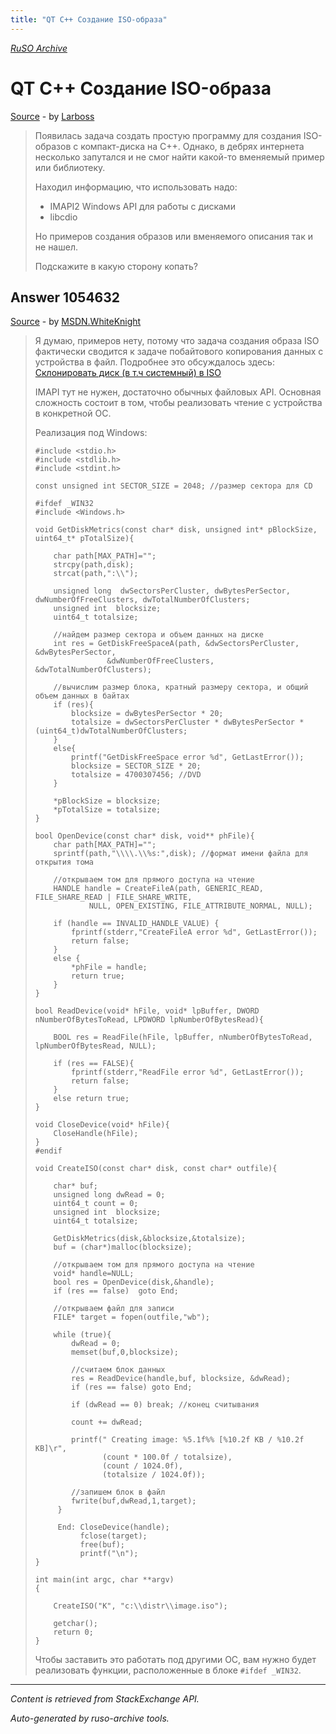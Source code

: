 ```yaml
---
title: "QT C++ Создание ISO-образа"
---
```

<p><i><a href="https://github.com/MSDN-WhiteKnight/ruso-archive/">RuSO Archive</a></i></p>
<h1>QT C++ Создание ISO-образа</h1>
<p><a href="https://ru.stackoverflow.com/questions/1054552/qt-c-%d0%a1%d0%be%d0%b7%d0%b4%d0%b0%d0%bd%d0%b8%d0%b5-iso-%d0%be%d0%b1%d1%80%d0%b0%d0%b7%d0%b0">Source</a> - by <a href="https://ru.stackoverflow.com/users/331178/larboss">Larboss</a></p>
<blockquote>
<p>Появилась задача создать простую программу для создания ISO-образов с компакт-диска на C++. Однако, в дебрях интернета несколько запутался и не смог найти какой-то вменяемый пример или библиотеку. </p>

<p>Находил информацию, что использовать надо:</p>

<ul>
<li>IMAPI2 Windows API для работы с дисками</li>
<li>libcdio</li>
</ul>

<p>Но примеров создания образов или вменяемого описания так и не нашел.</p>

<p>Подскажите в какую сторону копать?</p>

</blockquote>
<h2>Answer 1054632</h2>
<p><a href="https://ru.stackoverflow.com/a/1054632/">Source</a> - by <a href="https://ru.stackoverflow.com/users/240512/msdn-whiteknight">MSDN.WhiteKnight</a></p>
<blockquote>
<p>Я думаю, примеров нету, потому что задача создания образа ISO фактически сводится к задаче побайтового копирования данных с устройства в файл. Подробнее это обсуждалось здесь: <a href="https://ru.stackoverflow.com/questions/877005/">Склонировать диск (в т.ч системный) в ISO</a> </p>

<p>IMAPI тут не нужен, достаточно обычных файловых API. Основная сложность состоит в том, чтобы реализовать чтение с устройства в конкретной ОС.</p>

<p>Реализация под Windows:</p>

<pre class="lang-cpp prettyprint-override"><code>#include &lt;stdio.h&gt;
#include &lt;stdlib.h&gt;
#include &lt;stdint.h&gt;

const unsigned int SECTOR_SIZE = 2048; //размер сектора для CD

#ifdef _WIN32
#include &lt;Windows.h&gt;

void GetDiskMetrics(const char* disk, unsigned int* pBlockSize, uint64_t* pTotalSize){

    char path[MAX_PATH]="";
    strcpy(path,disk);
    strcat(path,":\\"); 

    unsigned long  dwSectorsPerCluster, dwBytesPerSector, dwNumberOfFreeClusters, dwTotalNumberOfClusters;
    unsigned int  blocksize;
    uint64_t totalsize;

    //найдем размер сектора и объем данных на диске
    int res = GetDiskFreeSpaceA(path, &amp;dwSectorsPerCluster, &amp;dwBytesPerSector,
                &amp;dwNumberOfFreeClusters, &amp;dwTotalNumberOfClusters);

    //вычислим размер блока, кратный размеру сектора, и общий объем данных в байтах
    if (res){
        blocksize = dwBytesPerSector * 20;
        totalsize = dwSectorsPerCluster * dwBytesPerSector * (uint64_t)dwTotalNumberOfClusters;
    }
    else{
        printf("GetDiskFreeSpace error %d", GetLastError());
        blocksize = SECTOR_SIZE * 20;
        totalsize = 4700307456; //DVD
    }

    *pBlockSize = blocksize;
    *pTotalSize = totalsize;
}

bool OpenDevice(const char* disk, void** phFile){
    char path[MAX_PATH]=""; 
    sprintf(path,"\\\\.\\%s:",disk); //формат имени файла для открытия тома

    //открываем том для прямого доступа на чтение
    HANDLE handle = CreateFileA(path, GENERIC_READ, FILE_SHARE_READ | FILE_SHARE_WRITE,
            NULL, OPEN_EXISTING, FILE_ATTRIBUTE_NORMAL, NULL);

    if (handle == INVALID_HANDLE_VALUE) {
        fprintf(stderr,"CreateFileA error %d", GetLastError());  
        return false;
    }
    else {
        *phFile = handle;
        return true;
    }
}

bool ReadDevice(void* hFile, void* lpBuffer, DWORD nNumberOfBytesToRead, LPDWORD lpNumberOfBytesRead){

    BOOL res = ReadFile(hFile, lpBuffer, nNumberOfBytesToRead, lpNumberOfBytesRead, NULL);

    if (res == FALSE){
        fprintf(stderr,"ReadFile error %d", GetLastError());
        return false;
    }
    else return true;
}

void CloseDevice(void* hFile){
    CloseHandle(hFile);
}
#endif

void CreateISO(const char* disk, const char* outfile){      

    char* buf;
    unsigned long dwRead = 0;
    uint64_t count = 0;     
    unsigned int  blocksize;
    uint64_t totalsize; 

    GetDiskMetrics(disk,&amp;blocksize,&amp;totalsize);
    buf = (char*)malloc(blocksize);     

    //открываем том для прямого доступа на чтение    
    void* handle=NULL;
    bool res = OpenDevice(disk,&amp;handle);
    if (res == false)  goto End;    

    //открываем файл для записи
    FILE* target = fopen(outfile,"wb");

    while (true){
        dwRead = 0;
        memset(buf,0,blocksize);

        //считаем блок данных
        res = ReadDevice(handle,buf, blocksize, &amp;dwRead);
        if (res == false) goto End;

        if (dwRead == 0) break; //конец считывания

        count += dwRead;

        printf(" Creating image: %5.1f%% [%10.2f KB / %10.2f KB]\r",
               (count * 100.0f / totalsize),
               (count / 1024.0f),
               (totalsize / 1024.0f));

        //запишем блок в файл
        fwrite(buf,dwRead,1,target);                    
     }

     End: CloseDevice(handle);
          fclose(target);
          free(buf);
          printf("\n");
}

int main(int argc, char **argv)
{

    CreateISO("K", "c:\\distr\\image.iso");

    getchar();
    return 0;
}
</code></pre>

<p>Чтобы заставить это работать под другими ОС, вам нужно будет реализовать функции, расположенные в блоке <code>#ifdef _WIN32</code>.</p>

</blockquote>
<hr/>
<p><i>Content is retrieved from StackExchange API. </i></p>
<p><i>Auto-generated by ruso-archive tools. </i></p>
